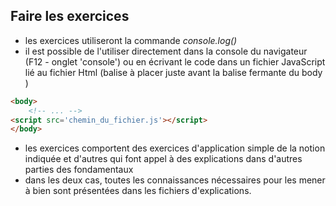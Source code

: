 ## Faire les exercices
- les exercices utiliseront la commande *console.log()*
- il est possible de l'utiliser directement dans la console du navigateur (F12 - onglet 'console') ou en écrivant le code dans un fichier JavaScript lié au fichier Html (balise à placer juste avant la balise fermante du body )

```html
<body>
    <!-- ... -->
<script src='chemin_du_fichier.js'></script> 
</body>
```
- les exercices comportent des exercices d'application simple de la notion indiquée et d'autres qui font appel à des explications dans d'autres parties des fondamentaux
- dans les deux cas, toutes les connaissances nécessaires pour les mener à bien sont présentées dans les fichiers d'explications.
